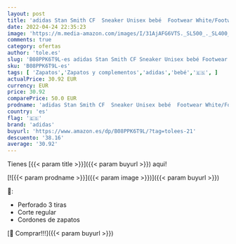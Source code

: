 ```yaml
---
layout: post
title: 'adidas Stan Smith CF  Sneaker Unisex bebé  Footwear White/Footwear White/Silver Metallic  25 EU'
date: 2022-04-24 22:35:23
image: 'https://m.media-amazon.com/images/I/31AjAFG6VTS._SL500_._SL400_.jpg'
comments: true
category: ofertas
author: 'tole.es'
slug: 'B08PPK6T9L-es adidas Stan Smith CF Sneaker Unisex bebé Footwear...'
sku: 'B08PPK6T9L-es'
tags: [ 'Zapatos','Zapatos y complementos','adidas','bebé','🇪🇸', ]
actualPrice: 30.92 EUR
currency: EUR
price: 30.92
comparePrice: 50.0 EUR
prodname: 'adidas Stan Smith CF  Sneaker Unisex bebé  Footwear White/Footwear White/Silver Metallic  25 EU'
country: 'es'
flag: '🇪🇸'
brand: 'adidas'
buyurl: 'https://www.amazon.es/dp/B08PPK6T9L/?tag=tolees-21'
descuento: '38.16'
average: '30.92'
---
```


Tienes [{{< param title >}}]({{< param buyurl >}}) aqui!

[![{{< param prodname >}}]({{< param image >}})]({{< param buyurl >}})

🔎:

- Perforado 3 tiras
- Corte regular
- Cordones de zapatos

[🛒 Comprar!!!]({{< param buyurl >}})
